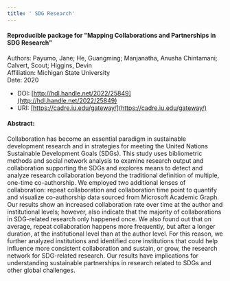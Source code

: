 ```yaml
---
title: ' SDG Research'
---
```


#### Reproducible package for "Mapping Collaborations and Partnerships in SDG Research"
Authors: Payumo, Jane; He, Guangming; Manjanatha, Anusha Chintamani; Calvert, Scout; Higgins, Devin  
Affiliation: Michigan State University  
Date: 2020

* DOI:  [http://hdl.handle.net/2022/25849](http://hdl.handle.net/2022/25849)
* URI:  [https://cadre.iu.edu/gateway/](https://cadre.iu.edu/gateway/)

#### Abstract:
Collaboration has become an essential paradigm in sustainable development research and in strategies for meeting the United Nations Sustainable Development Goals (SDGs). This study uses bibliometric methods and social network analysis to examine research output and collaboration supporting the SDGs and explores means to detect and analyze research collaboration beyond the traditional definition of multiple, one-time co-authorship. We employed two additional lenses of collaboration: repeat collaboration and collaboration time point to quantify and visualize co-authorship data sourced from Microsoft Academic Graph. Our results show an increased collaboration rate over time at the author and institutional levels; however, also indicate that the majority of collaborations in SDG-related research only happened once. We also found out that on average, repeat collaboration happens more frequently, but after a longer duration, at the institutional level than at the author level. For this reason, we further analyzed institutions and identified core institutions that could help influence more consistent collaboration and sustain, or grow, the research network for SDG-related research. Our results have implications for understanding sustainable partnerships in research related to SDGs and other global challenges.